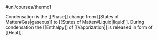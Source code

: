 #uni/courses/thermo1 

Condensation is the [[Phase]] change from [[States of Matter#Gas|gaseous]] to [[States of Matter#Liquid|liquid]]. During condensation the [[Enthalpy]] of [[Vaporization]] is released in form of [[Heat]].
